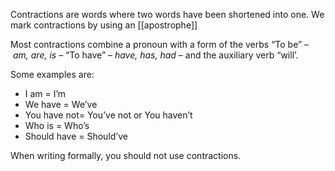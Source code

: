 Contractions are words where two words have been shortened into one. We mark contractions by using an [[apostrophe]]

Most contractions combine a pronoun with a form of the verbs “To be” – _am, are, is –_ “To have” – _have, has, had_ – and the auxiliary verb “will’.

Some examples are:

-   I am = I’m
-   We have = We’ve
-   You have not= You’ve not or You haven’t
-   Who is = Who’s
-   Should have = Should’ve

When writing formally, you should not use contractions.